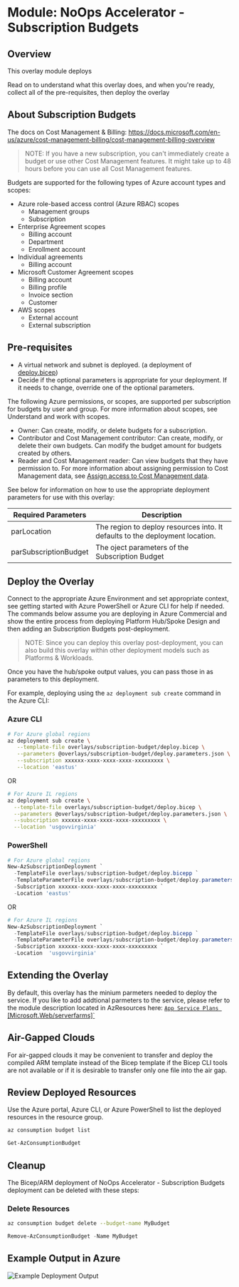 # Module:   NoOps Accelerator - Subscription Budgets

## Overview

This overlay module deploys

Read on to understand what this overlay does, and when you're ready, collect all of the pre-requisites, then deploy the overlay

## About Subscription Budgets

The docs on Cost Management & Billing: <https://docs.microsoft.com/en-us/azure/cost-management-billing/cost-management-billing-overview>

> NOTE: If you have a new subscription, you can't immediately create a budget or use other Cost Management features. It might take up to 48 hours before you can use all Cost Management features.

Budgets are supported for the following types of Azure account types and scopes:

* Azure role-based access control (Azure RBAC) scopes
  * Management groups
  * Subscription
* Enterprise Agreement scopes
  * Billing account
  * Department
  * Enrollment account
* Individual agreements
  * Billing account
* Microsoft Customer Agreement scopes
  * Billing account
  * Billing profile
  * Invoice section
  * Customer
* AWS scopes
  * External account
  * External subscription

## Pre-requisites

* A virtual network and subnet is deployed. (a deployment of [deploy.bicep](../../../../bicep/platforms/lz-platform-scca-hub-3spoke/deploy.bicep))
* Decide if the optional parameters is appropriate for your deployment. If it needs to change, override one of the optional parameters.

The following Azure permissions, or scopes, are supported per subscription for budgets by user and group. For more information about scopes, see Understand and work with scopes.

* Owner: Can create, modify, or delete budgets for a subscription.
* Contributor and Cost Management contributor: Can create, modify, or delete their own budgets. Can modify the budget amount for budgets created by others.
* Reader and Cost Management reader: Can view budgets that they have permission to.
For more information about assigning permission to Cost Management data, see [Assign access to Cost Management data](https://docs.microsoft.com/en-us/azure/cost-management-billing/costs/assign-access-acm-data).

See below for information on how to use the appropriate deployment parameters for use with this overlay:

Required Parameters | Description
-----------------------| -----------
parLocation | The region to deploy resources into. It defaults to the deployment location.
parSubscriptionBudget | The oject parameters of the Subscription Budget

## Deploy the Overlay

Connect to the appropriate Azure Environment and set appropriate context, see getting started with Azure PowerShell or Azure CLI for help if needed. The commands below assume you are deploying in Azure Commercial and show the entire process from deploying Platform Hub/Spoke Design and then adding an Subscription Budgets post-deployment.

> NOTE: Since you can deploy this overlay post-deployment, you can also build this overlay within other deployment models such as Platforms & Workloads.

Once you have the hub/spoke output values, you can pass those in as parameters to this deployment.

For example, deploying using the `az deployment sub create` command in the Azure CLI:

### Azure CLI

```bash
# For Azure global regions
az deployment sub create \
   --template-file overlays/subscription-budget/deploy.bicep \
   --parameters @overlays/subscription-budget/deploy.parameters.json \
   --subscription xxxxxx-xxxx-xxxx-xxxx-xxxxxxxxx \
   --location 'eastus'
```

OR

```bash
# For Azure IL regions
az deployment sub create \
  --template-file overlays/subscription-budget/deploy.bicep \
  --parameters @overlays/subscription-budget/deploy.parameters.json \
  --subscription xxxxxx-xxxx-xxxx-xxxx-xxxxxxxxx \
  --location 'usgovvirginia'
```

### PowerShell

```powershell
# For Azure global regions
New-AzSubscriptionDeployment `
  -TemplateFile overlays/subscription-budget/deploy.bicepp `
  -TemplateParameterFile overlays/subscription-budget/deploy.parameters.json `
  -Subscription xxxxxx-xxxx-xxxx-xxxx-xxxxxxxxx `
  -Location 'eastus'
```

OR

```powershell
# For Azure IL regions
New-AzSubscriptionDeployment `
  -TemplateFile overlays/subscription-budget/deploy.bicepp `
  -TemplateParameterFile overlays/subscription-budget/deploy.parameters.json `
  -Subscription xxxxxx-xxxx-xxxx-xxxx-xxxxxxxxx `
  -Location  'usgovvirginia'
```

## Extending the Overlay

By default, this overlay has the minium parmeters needed to deploy the service. If you like to add addtional parmeters to the service, please refer to the module description located in AzResources here: [`App Service Plans `[Microsoft.Web/serverfarms]`](D:\source\repos\NoOpsAccelerator\src\bicep\azresources\Modules\Microsoft.Web\serverfarms\readme.md)

## Air-Gapped Clouds

For air-gapped clouds it may be convenient to transfer and deploy the compiled ARM template instead of the Bicep template if the Bicep CLI tools are not available or if it is desirable to transfer only one file into the air gap.

## Review Deployed Resources

Use the Azure portal, Azure CLI, or Azure PowerShell to list the deployed resources in the resource group.

```bash
az consumption budget list
```

```powershell
Get-AzConsumptionBudget
```

## Cleanup

The Bicep/ARM deployment of NoOps Accelerator - Subscription Budgets deployment can be deleted with these steps:

### Delete Resources

```bash
az consumption budget delete --budget-name MyBudget
```

```powershell
Remove-AzConsumptionBudget -Name MyBudget
```

## Example Output in Azure

![Example Deployment Output](media/aspExampleDeploymentOutput.png "Example Deployment Output in Azure global regions")
